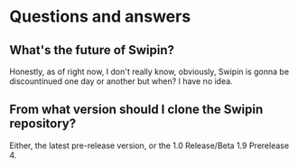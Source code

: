 # Questions and answers

##  What's the future of Swipin?
Honestly, as of right now, I don't really know, obviously, Swipin is gonna be discountinued one day or another but when? I have no idea.

## From what version should I clone the Swipin repository?
Either, the latest pre-release version, or the 1.0 Release/Beta 1.9 Prerelease 4.
